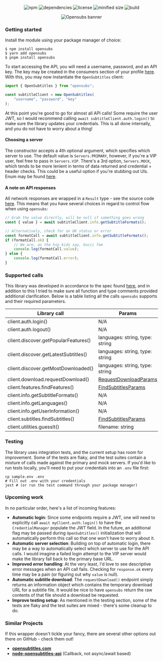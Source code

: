 <div align="center">

![npm](https://img.shields.io/npm/v/opensubs)
![dependencies](https://img.shields.io/librariesio/release/npm/opensubs)
![license](https://img.shields.io/npm/l/opensubs)
![minified size](https://img.shields.io/bundlephobia/minzip/opensubs)
![build](https://github.com/ivanempire/opensubs/actions/workflows/continuous.yml/badge.svg)

<picture>
    <source media="(prefers-color-scheme: dark)" srcset="banner-light.jpg">
    <source media="(prefers-color-scheme: light)" srcset="banner-dark.jpg">
    <img src="banner-light.jpg" alt="Opensubs banner" />
</picture>
</div>

### Getting started
Install the module using your package manager of choice:

```shell
$ npm install opensubs
$ yarn add opensubs
$ pnpm install opensubs
```

To start accessing the API, you will need a username, password, and an API key. The key may be created in the consumers section of your profile [here](https://www.opensubtitles.com/en/consumers). With this, you may now instantiate the `OpenSubtitles` client:

```typescript
import { OpenSubtitles } from "opensubs";

const subtitleClient = new OpenSubtitles(
    "username", "password", "key"
);
```
At this point you're good to go for almost all API calls! Some require the user JWT, so I would recommend calling `await subtitleClient.auth.login()` to make sure the library updates your credentials. This is all done internally, and you do not have to worry about a thing!

#### Choosing a server
The constructor accepts a 4th optional argument, which specifies which server to use. The default value is `Servers.PRIMARY`, however, if you're a VIP user, feel free to pass in `Servers.VIP`. There's a 3rd option, `Servers.MOCK`, which tends to be more lenient in terms of data returned and credential + header checks. This could be a useful option if you're stubbing out UIs. Enum may be found [here](src/constants/Servers.ts).

#### A note on API responses
All network responses are wrapped in a `Result` type - see the source code [here](src/core/types.ts#L14). This means that you have several choices in regard to control flow when using `opensubs`:
```typescript
// Grab the value directly, will be null if something goes wrong
const { value } = await subtitleClient.info.getSubtitleFormats();

// Alternatively, check for an OK status or error
const formatCall = await subtitleClient.info.getSubtitleFormats();
if (formatCall.ok) {
    // We are, as the hip kids say, Gucci fam
    console.log(formatCall.value);
} else {
    console.log(formatCall.error);
}
```

### Supported calls
This library was developed in accordance to the spec found [here](https://opensubtitles.stoplight.io/), and in addition to this I tried to make sure all function and type comments provided additional clarification. Below is a table listing all the calls `opensubs` supports and their required parameters.

| Library call        | Params                                         |
|---------------------|------------------------------------------------|
| client.auth.login() | N/A                                            |
| client.auth.logout() | N/A                                            |
| client.discover.getPopularFeatures() | languages: string, type: string                |
| client.discover.getLatestSubtitles() | languages: string, type: string                |
| client.discover.getMostDownloaded() | languages: string, type: string                |
| client.download.requestDownload() | [RequestDownloadParams](src/core/types.ts#L21) |
| client.features.findFeatures() | [FindSubtitlesParams](src/core/types.ts#L34)   |
| client.info.getSubtitleFormats()  | N/A                                            |
| client.info.getLanguages()  | N/A                                            |
| client.info.getUserInformation()  | N/A                                            |
| client.subtitles.findSubtitles() | [FindSubtitlesParams](src/core/types.ts#L54)   |
| client.utilities.guessIt() | filename: string                               |


### Testing
The library uses integration tests, and the current setup has room for improvement. Some of the tests are flaky, and the test suites contain a mixture of calls made against the primary and mock servers. If you'd like to run tests locally, you'll need to put your credentials into an `.env` file first:
```shell
cp sample.env .env
# Fill out .env with your credentials
jest # (or run the test command through your package manager)
```

### Upcoming work
In no particular order, here's a list of incoming features:

- **Automatic login**: Since some endpoints require a JWT, one will need to explicitly call `await myClient.auth.login()` to have the `CredentialManager` populate the JWT field. In the future, an additional flag may be passed during `OpenSubtitles()` initialization that will automatically perform this call so that one won't have to worry about it.
- **Automatic server selection**: Building on top of automatic login, there may be a way to automatically select which server to use for the API calls. I would imagine a failed login attempt to the VIP server would make the library fall back to the primary base URL.
- **Improved error handling**: At the very least, I'd love to see descriptive error messages when an API call fails. Checking for `response.ok` every time may be a pain (or figuring out why `value` is null).
- **Automatic subtitle download**: The `requestDownload()` endpoint simply returns an information object which contains the temporary download URL for a subtitle file. It would be nice to have `opensubs` return the raw contents of that file should a download be requested.
- **Improve testing setup**: As mentioned in the testing section, some of the tests are flaky and the test suites are mixed - there's some cleanup to do.

### Similar Projects
If this wrapper doesn't tickle your fancy, there are several other options out there on GitHub - check them out!
- **[opensubtitles.com](https://github.com/vankasteelj/opensubtitles.com)**
- **[node-opensubtitles-api](https://github.com/ka2er/node-opensubtitles-api)** (Callback, not async/await based)